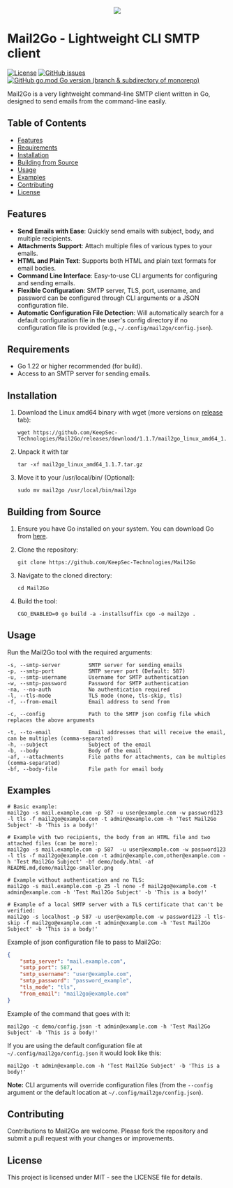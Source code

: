 <p align="center">
 <img src="https://github.com/KeepSec-Technologies/Mail2Go/assets/108779415/afb750ff-0320-46d5-8e03-e26dfbde1c49"
</p>

# Mail2Go - Lightweight CLI SMTP client

[![License](https://img.shields.io/github/license/KeepSec-Technologies/Mail2Go)](./LICENSE)
[![GitHub issues](https://img.shields.io/github/issues-raw/KeepSec-Technologies/Mail2Go)](https://github.com/KeepSec-Technologies/Mail2Go/issues)
[![GitHub go.mod Go version (branch & subdirectory of monorepo)](https://img.shields.io/github/go-mod/go-version/KeepSec-Technologies/Mail2Go/main)](./go.mod)

Mail2Go is a very lightweight command-line SMTP client written in Go, designed to send emails from the command-line easily.

## Table of Contents

- [Features](#features)
- [Requirements](#requirements)
- [Installation](#installation)
- [Building from Source](#building-from-source)
- [Usage](#usage)
- [Examples](#examples)
- [Contributing](#contributing)
- [License](#license)

## Features

- **Send Emails with Ease**: Quickly send emails with subject, body, and multiple recipients.
- **Attachments Support**: Attach multiple files of various types to your emails.
- **HTML and Plain Text**: Supports both HTML and plain text formats for email bodies.
- **Command Line Interface**: Easy-to-use CLI arguments for configuring and sending emails.
- **Flexible Configuration**: SMTP server, TLS, port, username, and password can be configured through CLI arguments or a JSON configuration file.
- **Automatic Configuration File Detection**: Will automatically search for a default configuration file in the user's config directory if no configuration file is provided (e.g., `~/.config/mail2go/config.json`).

## Requirements

- Go 1.22 or higher recommended (for build).
- Access to an SMTP server for sending emails.

## Installation

1. Download the Linux amd64 binary with wget (more versions on [release](https://github.com/KeepSec-Technologies/Mail2Go/releases/tag/1.1.7) tab):

    ```shell
    wget https://github.com/KeepSec-Technologies/Mail2Go/releases/download/1.1.7/mail2go_linux_amd64_1.1.7.tar.gz
    ```

2. Unpack it with tar

    ```shell
    tar -xf mail2go_linux_amd64_1.1.7.tar.gz
    ```

3. Move it to your /usr/local/bin/ (Optional):

    ```shell
    sudo mv mail2go /usr/local/bin/mail2go
    ```

## Building from Source

1. Ensure you have Go installed on your system. You can download Go from [here](https://go.dev/dl/).
2. Clone the repository:

    ```shell
    git clone https://github.com/KeepSec-Technologies/Mail2Go
    ```

3. Navigate to the cloned directory:

    ```shell
    cd Mail2Go
    ```

4. Build the tool:

    ```shell
    CGO_ENABLED=0 go build -a -installsuffix cgo -o mail2go .
    ```

## Usage

Run the Mail2Go tool with the required arguments:

```text
-s, --smtp-server         SMTP server for sending emails
-p, --smtp-port           SMTP server port (Default: 587)
-u, --smtp-username       Username for SMTP authentication
-w, --smtp-password       Password for SMTP authentication
-na, --no-auth            No authentication required
-l, --tls-mode            TLS mode (none, tls-skip, tls)
-f, --from-email          Email address to send from

-c, --config              Path to the SMTP json config file which replaces the above arguments

-t, --to-email            Email addresses that will receive the email, can be multiples (comma-separated)
-h, --subject             Subject of the email
-b, --body                Body of the email
-af, --attachments        File paths for attachments, can be multiples (comma-separated)
-bf, --body-file          File path for email body
```

## Examples

```shell
# Basic example:
mail2go -s mail.example.com -p 587 -u user@example.com -w password123 -l tls -f mail2go@example.com -t admin@example.com -h 'Test Mail2Go Subject' -b 'This is a body!' 

# Example with two recipients, the body from an HTML file and two attached files (can be more):
mail2go -s mail.example.com -p 587  -u user@example.com -w password123 -l tls -f mail2go@example.com -t admin@example.com,other@example.com -h 'Test Mail2Go Subject' -bf demo/body.html -af README.md,demo/mail2go-smaller.png

# Example without authentication and no TLS:
mail2go -s mail.example.com -p 25 -l none -f mail2go@example.com -t admin@example.com -h 'Test Mail2Go Subject' -b 'This is a body!' 

# Example of a local SMTP server with a TLS certificate that can't be verified:
mail2go -s localhost -p 587 -u user@example.com -w password123 -l tls-skip -f mail2go@example.com -t admin@example.com -h 'Test Mail2Go Subject' -b 'This is a body!' 
```

Example of json configuration file to pass to Mail2Go:

```json
{
    "smtp_server": "mail.example.com",
    "smtp_port": 587,
    "smtp_username": "user@example.com",
    "smtp_password": "password_example",
    "tls_mode": "tls",
    "from_email": "mail2go@example.com"
}
```

Example of the command that goes with it:

```shell
mail2go -c demo/config.json -t admin@example.com -h 'Test Mail2Go Subject' -b 'This is a body!' 
```

If you are using the default configuration file at `~/.config/mail2go/config.json` it would look like this:

```shell
mail2go -t admin@example.com -h 'Test Mail2Go Subject' -b 'This is a body!' 
```

**Note:** CLI arguments will override configuration files (from the `--config` argument or the default location at `~/.config/mail2go/config.json`).

## Contributing

Contributions to Mail2Go are welcome. Please fork the repository and submit a pull request with your changes or improvements.

## License

This project is licensed under MIT - see the LICENSE file for details.
